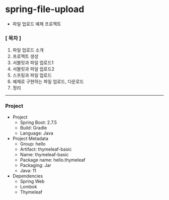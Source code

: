 # spring-file-upload

- 파일 업로드 예제 프로젝트

### [ 목차 ]

1. 파일 업로드 소개
2. 프로젝트 생성
3. 서블릿과 파일 업로드1
4. 서블릿과 파일 업로드2
5. 스프링과 파일 업로드
6. 예제로 구현하는 파일 업로드, 다운로드 
7. 정리

----

### Project

- Project
  - Spring Boot: 2.7.5
  - Build: Gradle
  - Language: Java
- Project Metadata
  - Group: hello
  - Artifact: thymeleaf-basic
  - Name: thymeleaf-basic
  - Package name: hello.thymeleaf
  - Packaging: Jar
  - Java: 11
- Dependencies
  - Spring Web
  - Lombok
  - Thymeleaf